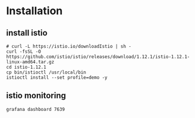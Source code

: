 # Installation

## install istio

```
# curl -L https://istio.io/downloadIstio | sh -
curl -fsSL -O https://github.com/istio/istio/releases/download/1.12.1/istio-1.12.1-linux-amd64.tar.gz
cd istio-1.12.1
cp bin/istioctl /usr/local/bin
istioctl install --set profile=demo -y
```

## istio monitoring

```
grafana dashboard 7639
```